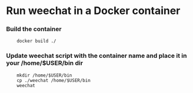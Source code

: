 # Run weechat in a Docker container

###  Build the container
        docker build ./

### Update weechat script with the container name and place it in your /home/$USER/bin dir
        mkdir /home/$USER/bin
        cp ./weechat /home/$USER/bin
        weechat
